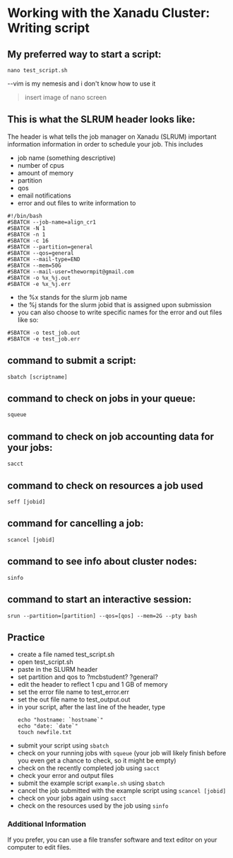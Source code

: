 # Working with the Xanadu Cluster: Writing script

## My preferred way to start a script:

```
nano test_script.sh 
```
--vim is my nemesis and i don't know how to use it 

> insert image of nano screen 


## This is what the SLRUM header looks like:
The header is what tells the job manager on Xanadu (SLRUM) important information information in order to schedule your job.
This includes 
- job name (something descriptive)
- number of cpus
- amount of memory 
- partition
- qos 
- email notifications
- error and out files to write  information to 

```
#!/bin/bash
#SBATCH --job-name=align_cr1
#SBATCH -N 1
#SBATCH -n 1
#SBATCH -c 16
#SBATCH --partition=general
#SBATCH --qos=general
#SBATCH --mail-type=END
#SBATCH --mem=50G
#SBATCH --mail-user=thewormpit@gmail.com
#SBATCH -o %x_%j.out
#SBATCH -e %x_%j.err
```
- the %x stands for the slurm job name 
- the %j stands for the slurm jobid that is assigned upon submission
- you can also choose to write specific names for the error and out files like so:


```
#SBATCH -o test_job.out
#SBATCH -e test_job.err
```

## command to submit a script:
```
sbatch [scriptname]
```

## command to check on jobs in your queue:
```
squeue
```

## command to check on job accounting data for your jobs:
```
sacct
```

## command to check on resources a job used
```
seff [jobid] 
```

## command for cancelling a job:
```
scancel [jobid]
```

## command to see info about cluster nodes:
```
sinfo 
```

## command to start an interactive session:
```
srun --partition=[partition] --qos=[qos] --mem=2G --pty bash
```


## Practice
- create a file named test_script.sh
- open test_script.sh 
- paste in the SLURM header 
- set partition and qos to ?mcbstudent? ?general?
- edit the header to reflect 1 cpu and 1 GB of memory
- set the error file name to test_error.err 
- set the out file name to test_output.out
- in your script, after the last line of the header, type
    ```
    echo "hostname: `hostname`"
    echo "date: `date`"
    touch newfile.txt
    
    ```
- submit your script using `sbatch` 
- check on your running jobs with `squeue` (your job will likely finish before you even get a chance to check, so it might be empty)
- check on the recently completed job using `sacct`
- check your error and output files
- submit the example script `example.sh` using `sbatch`
- cancel the job submitted with the example script using `scancel [jobid]`
- check on your jobs again using `sacct`
- check on the resources used by the job using `sinfo`


### Additional Information
If you prefer, you can use a file transfer software and text editor on your computer to edit files. 
